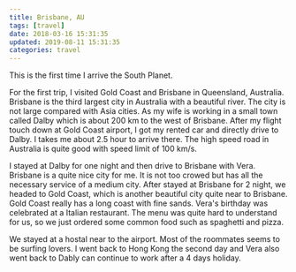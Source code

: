 ```yaml
---
title: Brisbane, AU
tags: [travel]
date: 2018-03-16 15:31:35
updated: 2019-08-11 15:31:35
categories: travel
---
```

This is the first time I arrive the South Planet.
<!-- more -->

For the first trip, I visited Gold Coast and Brisbane in Queensland, Australia. Brisbane is the third largest city in Australia with a beautiful river. The city is not large compared with Asia cities. As my wife is working in a small town called Dalby which is about 200 km to the west of Brisbane. After my flight touch down at Gold Coast airport, I got my rented car and directly drive to Dalby. I takes me about 2.5 hour to arrive there. The high speed road in Australia is quite good with speed limit of 100 km/s.

I stayed at Dalby for one night and then drive to Brisbane with Vera. Brisbane is a quite nice city for me. It is not too crowed but has all the necessary service of a medium city. After stayed at Brisbane for 2 night, we headed to Gold Coast, which is another beautiful city quite near to Brisbane. Gold Coast really has a long coast with fine sands. Vera's birthday was celebrated at a Italian restaurant. The menu was quite hard to understand for us, so we just ordered some common food such as spaghetti and pizza.

We stayed at a hostal near to the airport. Most of the roommates seems to be surfing lovers. I went back to Hong Kong the second day and Vera also went back to Dably can continue to work after a 4 days holiday.
